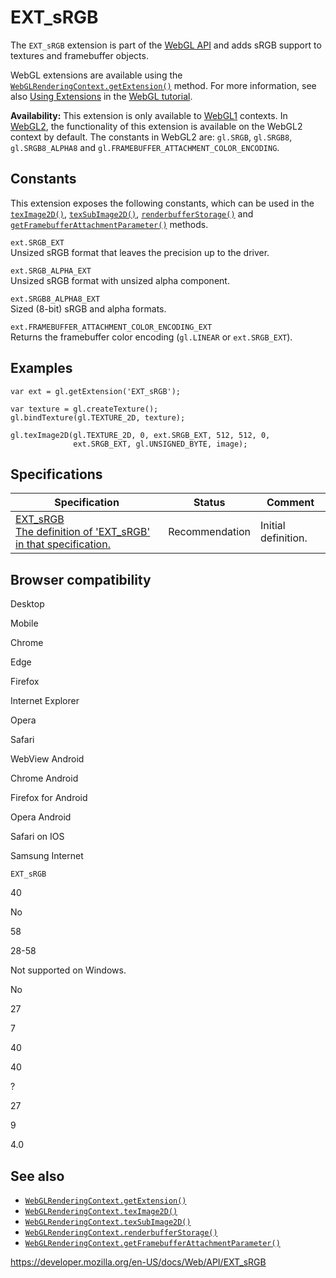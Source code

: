 # EXT_sRGB

The `EXT_sRGB` extension is part of the [WebGL API](webgl_api) and adds sRGB support to textures and framebuffer objects.

WebGL extensions are available using the [`WebGLRenderingContext.getExtension()`](webglrenderingcontext/getextension) method. For more information, see also [Using Extensions](webgl_api/using_extensions) in the [WebGL tutorial](webgl_api/tutorial).

**Availability:** This extension is only available to [WebGL1](webglrenderingcontext) contexts. In [WebGL2](webgl2renderingcontext), the functionality of this extension is available on the WebGL2 context by default. The constants in WebGL2 are: `gl.SRGB`, `gl.SRGB8`, `gl.SRGB8_ALPHA8` and `gl.FRAMEBUFFER_ATTACHMENT_COLOR_ENCODING`.

## Constants

This extension exposes the following constants, which can be used in the [`texImage2D()`](webglrenderingcontext/teximage2d), [`texSubImage2D()`](webglrenderingcontext/texsubimage2d), [`renderbufferStorage()`](webglrenderingcontext/renderbufferstorage) and [`getFramebufferAttachmentParameter()`](webglrenderingcontext/getframebufferattachmentparameter) methods.

`ext.SRGB_EXT`  
Unsized sRGB format that leaves the precision up to the driver.

`ext.SRGB_ALPHA_EXT`  
Unsized sRGB format with unsized alpha component.

`ext.SRGB8_ALPHA8_EXT`  
Sized (8-bit) sRGB and alpha formats.

`ext.FRAMEBUFFER_ATTACHMENT_COLOR_ENCODING_EXT`  
Returns the framebuffer color encoding (`gl.LINEAR` or `ext.SRGB_EXT`).

## Examples

    var ext = gl.getExtension('EXT_sRGB');

    var texture = gl.createTexture();
    gl.bindTexture(gl.TEXTURE_2D, texture);

    gl.texImage2D(gl.TEXTURE_2D, 0, ext.SRGB_EXT, 512, 512, 0,
                  ext.SRGB_EXT, gl.UNSIGNED_BYTE, image);

## Specifications

<table><thead><tr class="header"><th>Specification</th><th>Status</th><th>Comment</th></tr></thead><tbody><tr class="odd"><td><a href="https://www.khronos.org/registry/webgl/extensions/EXT_sRGB/">EXT_sRGB<br />
<span class="small">The definition of 'EXT_sRGB' in that specification.</span></a></td><td><span class="spec-rec">Recommendation</span></td><td>Initial definition.</td></tr></tbody></table>

## Browser compatibility

Desktop

Mobile

Chrome

Edge

Firefox

Internet Explorer

Opera

Safari

WebView Android

Chrome Android

Firefox for Android

Opera Android

Safari on IOS

Samsung Internet

`EXT_sRGB`

40

No

58

28-58

Not supported on Windows.

No

27

7

40

40

?

27

9

4.0

## See also

- [`WebGLRenderingContext.getExtension()`](webglrenderingcontext/getextension)
- [`WebGLRenderingContext.texImage2D()`](webglrenderingcontext/teximage2d)
- [`WebGLRenderingContext.texSubImage2D()`](webglrenderingcontext/texsubimage2d)
- [`WebGLRenderingContext.renderbufferStorage()`](webglrenderingcontext/renderbufferstorage)
- [`WebGLRenderingContext.getFramebufferAttachmentParameter()`](webglrenderingcontext/getframebufferattachmentparameter)

<a href="https://developer.mozilla.org/en-US/docs/Web/API/EXT_sRGB" class="_attribution-link">https://developer.mozilla.org/en-US/docs/Web/API/EXT_sRGB</a>
